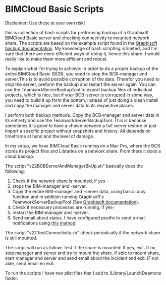 # BIMCloud Basic Scripts
Disclaimer: Use these at your own risk!

this is collection of bash scripts for preforming backup of a Graphisoft BIMCloud Basic server and checking connectivity to mounted network share. The scripts are based on the example script found in the [Graphisoft backup documentation](http://download.graphisoft.com/ftp/techsupport/downloads/BIMcloud/IH/Backup_Guides). My knowledge of bash scripting is limited, and I'm sure that there are more efficient ways of doing it, hence this share. I would really like to make them more efficient and robust.

To explain what I'm trying to achieve:
In order to do a proper backup of the entire BIMCloud Basic (BCB), you need to stop the BCB-manager and server.This is to avoid possible corruption of the data. Therefor you need to stop the server, preform the backup and restart the server again. You can use the TeamworkServerBackupTool to export backup files of individual projects, which is nice, but if your BCB-server is corrupted in some way, you need to build it up form the bottom, instead of just doing a clean install and copy the manager and server data to its respective places.

I perform both backup methods. Copy the BCB-manager and server data in its entirety and use the TeamworkServerBackupTool. This is because sometimes it is good to have a choice between a full server restore or just import a specific project without snapshots and history. All depends on timeframe at hand and the level of damage.

In my setup, we have BIMCloud Basic running on a Mac Pro, where the BCB stores its project files and Libraries on a network share. From there it does a cloud backup.

The script "v22BCBServerAndManagerBkUp.sh" basically does the following:
1. Check if the network share is mounted, if yes -
2. stops the BIM-manager and -server.
3. Copy the entire BIM-manager and -server data, using basic copy function and in addition running Graphisoft's TeamworkServerBackupTool (See [Graphisoft documentation](http://download.graphisoft.com/ftp/techsupport/downloads/BIMcloud/IH/Backup_Guides)). 
4. Check if necessary processes are running, if yes-
5. restart the BIM-manager and -server.
6. Send email about status. I have configured postfix to send e-mail notifications using [this method](https://codana.me/2014/11/23/sending-gmail-from-os-x-yosemite-terminal/).

The script "v22TestConnectivity.sh" check periodically if the network share is still mounted.

The script will run as follow:
Test if the share is mounted. If yes, exit. If no, stop manager and server and try to mount the share. If able to mount share, start manager and server and send email about the incident and exit. IF not able, send email en exit.

To run the scripts I have two plist files that I add to /Library/LaunchDeamons folder.
